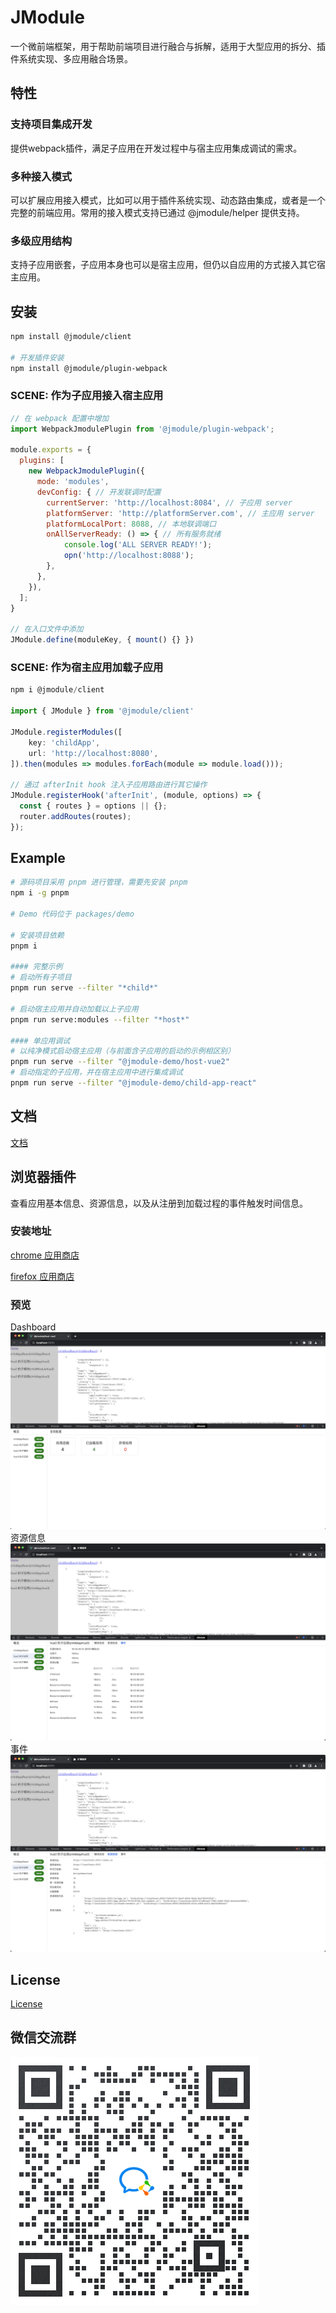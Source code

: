 # JModule 
一个微前端框架，用于帮助前端项目进行融合与拆解，适用于大型应用的拆分、插件系统实现、多应用融合场景。

## 特性
### 支持项目集成开发
提供webpack插件，满足子应用在开发过程中与宿主应用集成调试的需求。

### 多种接入模式
可以扩展应用接入模式，比如可以用于插件系统实现、动态路由集成，或者是一个完整的前端应用。常用的接入模式支持已通过 @jmodule/helper 提供支持。

### 多级应用结构
支持子应用嵌套，子应用本身也可以是宿主应用，但仍以自应用的方式接入其它宿主应用。


## 安装

```bash
npm install @jmodule/client

# 开发插件安装
npm install @jmodule/plugin-webpack
```
### SCENE: 作为子应用接入宿主应用
```javascript
// 在 webpack 配置中增加
import WebpackJmodulePlugin from '@jmodule/plugin-webpack';

module.exports = {
  plugins: [
    new WebpackJmodulePlugin({
      mode: 'modules',
      devConfig: { // 开发联调时配置
        currentServer: 'http://localhost:8084', // 子应用 server
        platformServer: 'http://platformServer.com', // 主应用 server
        platformLocalPort: 8088, // 本地联调端口
        onAllServerReady: () => { // 所有服务就绪
            console.log('ALL SERVER READY!');
            opn('http://localhost:8088');
        },
      },
    }),
  ];
}

// 在入口文件中添加
JModule.define(moduleKey, { mount() {} })
```

### SCENE: 作为宿主应用加载子应用
```javascript
npm i @jmodule/client

import { JModule } from '@jmodule/client'

JModule.registerModules([
    key: 'childApp',
    url: 'http://localhost:8080',
]).then(modules => modules.forEach(module => module.load()));

// 通过 afterInit hook 注入子应用路由进行其它操作
JModule.registerHook('afterInit', (module, options) => {
  const { routes } = options || {};
  router.addRoutes(routes);
});

```

## Example
```bash
# 源码项目采用 pnpm 进行管理，需要先安装 pnpm
npm i -g pnpm

# Demo 代码位于 packages/demo

# 安装项目依赖
pnpm i

#### 完整示例
# 启动所有子项目
pnpm run serve --filter "*child*"

# 启动宿主应用并自动加载以上子应用
pnpm run serve:modules --filter "*host*"

#### 单应用调试
# 以纯净模式启动宿主应用（与前面含子应用的启动的示例相区别）
pnpm run serve --filter "@jmodule-demo/host-vue2"
# 启动指定的子应用，并在宿主应用中进行集成调试
pnpm run serve --filter "@jmodule-demo/child-app-react"
```

## 文档  
[文档](https://jmodule.jd.com)


## 浏览器插件

查看应用基本信息、资源信息，以及从注册到加载过程的事件触发时间信息。

### 安装地址
[chrome 应用商店](https://chrome.google.com/webstore/detail/jmodule-devtool/egoehonhiiogmmcdjaaakbpmnahcjgpd?hl=zh-CN)

[firefox 应用商店](https://addons.mozilla.org/zh-CN/firefox/addon/jmodule-devtool/?utm_source=addons.mozilla.org&utm_medium=referral&utm_content=search)

### 预览
Dashboard
![Dashboard](./packages/devtool/media/preview1@2x.png)
资源信息
![资源信息](./packages/devtool/media/preview2@2x.png)
事件
![事件](./packages/devtool/media/preview3@2x.png)


## License
[License](LICENSE)

## 微信交流群
![京东行云开源交流群](./assets/weixin-group.png)

